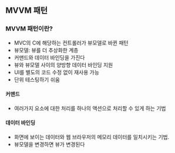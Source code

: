 ## MVVM 패턴

### MVVM 패턴이란?
- MVC의 C에 해당하는 컨트롤러가 뷰모델로 바뀐 패턴
- 뷰모델: 뷰를 더 추상화한 계층
- 커맨드와 데이터 바인딩을 가진다
- 뷰와 뷰모델 사이의 양방향 데이터 바인딩 지원
- UI를 별도의 코드 수정 없이 재사용 가능
- 단위 테스팅하기 쉬움

#### 커맨드
- 여러가지 요소에 대한 처리를 하나의 액션으로 처리할 수 있게 하는 기법

#### 데이터 바인딩
- 화면에 보이는 데이터와 웹 브라우저의 메모리 데이터를 일치시키는 기법.
- 뷰모델을 변경하면 뷰가 변경된다